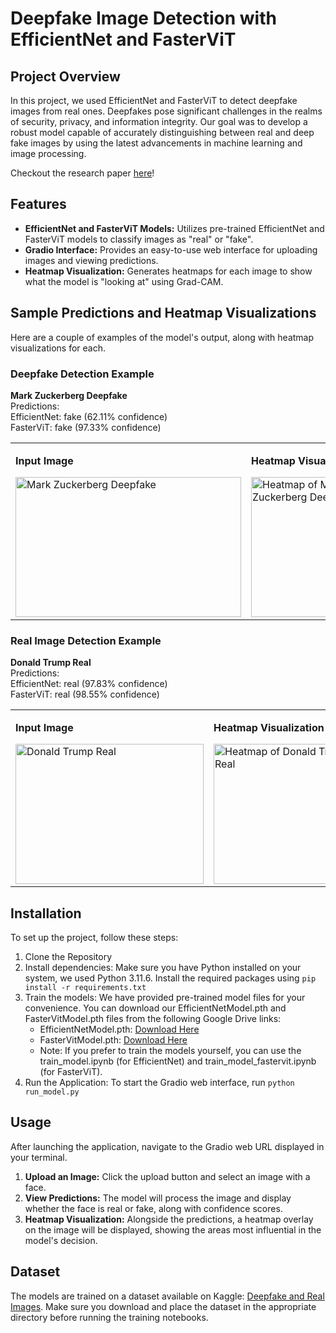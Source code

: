 # Deepfake Image Detection with EfficientNet and FasterViT

## Project Overview
In this project, we used EfficientNet and FasterViT to detect deepfake images from real ones. Deepfakes pose significant challenges in the realms of security, privacy, and information integrity. Our goal was to develop a robust model capable of accurately distinguishing between real and deep fake images by using the latest advancements in machine learning and image processing.

Checkout the research paper [here](https://docs.google.com/document/d/1Duh0sKFxBPB-_-t1U8HRtR3py7OVKb715McTbgyHh7Q/edit?usp=sharing)!

## Features
- **EfficientNet and FasterViT Models:** Utilizes pre-trained EfficientNet and FasterViT models to classify images as "real" or "fake".
- **Gradio Interface:** Provides an easy-to-use web interface for uploading images and viewing predictions.
- **Heatmap Visualization:** Generates heatmaps for each image to show what the model is "looking at" using Grad-CAM.

## Sample Predictions and Heatmap Visualizations 
Here are a couple of examples of the model's output, along with heatmap visualizations for each.

### Deepfake Detection Example
**Mark Zuckerberg Deepfake**  
Predictions:  
EfficientNet: fake (62.11% confidence)  
FasterViT: fake (97.33% confidence)

<table>
  <tr>
    <td>
      <p><strong>Input Image</strong></p>
      <img src="images/mark-zuckerberg-deepfake.webp" alt="Mark Zuckerberg Deepfake" width="361" height="224"/>
    </td>
    <td>
      <p><strong>Heatmap Visualization</strong></p>
      <img src="images/mark-zuckerberg-deepfake-heatmap.png" alt="Heatmap of Mark Zuckerberg Deepfake" width="224" height="224"/>
    </td>
  </tr>
</table>

### Real Image Detection Example
**Donald Trump Real**  
Predictions:  
EfficientNet: real (97.83% confidence)  
FasterViT: real (98.55% confidence)

<table>
  <tr>
    <td>
      <p><strong>Input Image</strong></p>
      <img src="images/donald-trump-real.jpg" alt="Donald Trump Real" width="301" height="224"/>
    </td>
    <td>
      <p><strong>Heatmap Visualization</strong></p>
      <img src="images/donald-trump-real-heatmap.png" alt="Heatmap of Donald Trump Real" width="224" height="224"/>
    </td>
  </tr>
</table>


## Installation
To set up the project, follow these steps:
1. Clone the Repository
2. Install dependencies:
Make sure you have Python installed on your system, we used Python 3.11.6. Install the required packages using `pip install -r requirements.txt`
3. Train the models:
We have provided pre-trained model files for your convenience. You can download our EfficientNetModel.pth and FasterVitModel.pth files from the following Google Drive links:
    - EfficientNetModel.pth: [Download Here](https://drive.google.com/file/d/1xVW50FY02utzv_ux-474tNXU8d7giKkD/view?usp=sharing)
    - FasterVitModel.pth: [Download Here](https://drive.google.com/file/d/120Lz6ueJEPzhTHkxA58kmwtU6IY6O6NX/view?usp=sharing)
    - Note: If you prefer to train the models yourself, you can use the train_model.ipynb (for EfficientNet) and train_model_fastervit.ipynb (for FasterViT).
4. Run the Application:
To start the Gradio web interface, run `python run_model.py`

## Usage
After launching the application, navigate to the Gradio web URL displayed in your terminal.
1. **Upload an Image:** Click the upload button and select an image with a face.
2. **View Predictions:** The model will process the image and display whether the face is real or fake, along with confidence scores.
3. **Heatmap Visualization:** Alongside the predictions, a heatmap overlay on the image will be displayed, showing the areas most influential in the model's decision.

## Dataset
The models are trained on a dataset available on Kaggle: [Deepfake and Real Images](https://www.kaggle.com/datasets/manjilkarki/deepfake-and-real-images). Make sure you download and place the dataset in the appropriate directory before running the training notebooks.
